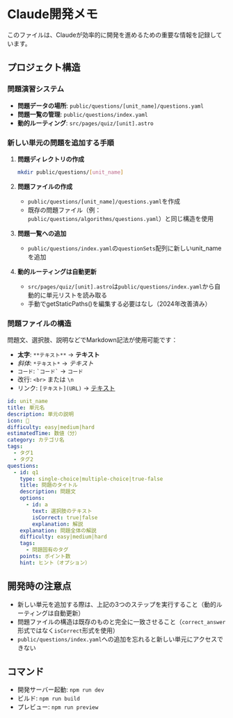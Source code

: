 # Claude開発メモ

このファイルは、Claudeが効率的に開発を進めるための重要な情報を記録しています。

## プロジェクト構造

### 問題演習システム

- **問題データの場所**: `public/questions/[unit_name]/questions.yaml`
- **問題一覧の管理**: `public/questions/index.yaml`
- **動的ルーティング**: `src/pages/quiz/[unit].astro`

### 新しい単元の問題を追加する手順

1. **問題ディレクトリの作成**
   ```bash
   mkdir public/questions/[unit_name]
   ```

2. **問題ファイルの作成**
   - `public/questions/[unit_name]/questions.yaml`を作成
   - 既存の問題ファイル（例：`public/questions/algorithms/questions.yaml`）と同じ構造を使用

3. **問題一覧への追加**
   - `public/questions/index.yaml`の`questionSets`配列に新しいunit_nameを追加

4. **動的ルーティングは自動更新**
   - `src/pages/quiz/[unit].astro`は`public/questions/index.yaml`から自動的に単元リストを読み取る
   - 手動でgetStaticPaths()を編集する必要はなし（2024年改善済み）

### 問題ファイルの構造

問題文、選択肢、説明などでMarkdown記法が使用可能です：
- **太字**: `**テキスト**` → **テキスト**
- *斜体*: `*テキスト*` → *テキスト*
- `コード`: `` `コード` `` → `コード`
- 改行: `<br>` または `\n`
- リンク: `[テキスト](URL)` → [テキスト](URL)

```yaml
id: unit_name
title: 単元名
description: 単元の説明
icon: 📝
difficulty: easy|medium|hard
estimatedTime: 数値（分）
category: カテゴリ名
tags:
  - タグ1
  - タグ2
questions:
  - id: q1
    type: single-choice|multiple-choice|true-false
    title: 問題のタイトル
    description: 問題文
    options:
      - id: a
        text: 選択肢のテキスト
        isCorrect: true|false
        explanation: 解説
    explanation: 問題全体の解説
    difficulty: easy|medium|hard
    tags:
      - 問題固有のタグ
    points: ポイント数
    hint: ヒント（オプション）
```

## 開発時の注意点

- 新しい単元を追加する際は、上記の3つのステップを実行すること（動的ルーティングは自動更新）
- 問題ファイルの構造は既存のものと完全に一致させること（`correct_answer`形式ではなく`isCorrect`形式を使用）
- `public/questions/index.yaml`への追加を忘れると新しい単元にアクセスできない

## コマンド

- 開発サーバー起動: `npm run dev`
- ビルド: `npm run build`
- プレビュー: `npm run preview`